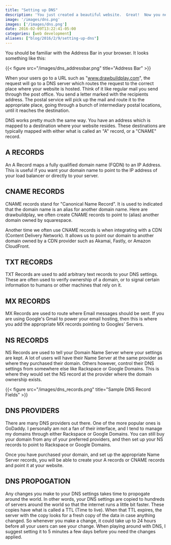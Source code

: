 ```yaml
---
title: "Setting up DNS"
description: 'You just created a beautiful website.  Great!  Now you need customers to be able to get to it.  This is where the Domain Name Server (DNS) comes in.'
image: '/images/dns.png'
images: ['/images/dns.png']
date: 2016-02-09T13:22:41-05:00
categories: [web development]
aliases: ["blog/2016/2/9/setting-up-dns"]
---
```


You should be familiar with the Address Bar in your browser.  It looks something like this:

{{< figure src="/images/dns_addressbar.png" title="Address Bar" >}}

When your users go to a URL such as "www.drawbuildplay.com", the request will go to a DNS server which routes the request to the correct place where your website is hosted.  Think of it like regular mail you send through the post office.  You send a letter marked with the recipients address.  The postal service will pick up the mail and route it to the appropriate place, going through a bunch of intermediary postal locations, until it reaches the destination.

DNS works pretty much the same way. You have an address which is mapped to a destination where your website resides.  These destinations are typically mapped with either what is called an "A" record, or a "CNAME" record.

A RECORDS
---------

An A Record maps a fully qualified domain name (FQDN) to an IP Address.  This is useful if you want your domain name to point to the IP address of your load balancer or directly to your server.

CNAME RECORDS
-------------

CNAME records stand for "Canonical Name Record".  It is used to indicated that the domain name is an alias for another domain name.  Here are drawbuildplay, we often create CNAME records to point to (alias) another domain owned by squarespace.

Another time we often use CNAME records is when integrating with a CDN (Content Delivery Network).  It allows us to point our domain to another domain owned by a CDN provider such as Akamai, Fastly, or Amazon CloudFront.

TXT RECORDS
-----------

TXT Records are used to add arbitrary text records to your DNS settings.  These are often used to verify ownership of a domain, or to signal certain information to humans or other machines that rely on it.

MX RECORDS
----------

MX Records are used to route where Email messages should be sent.  If you are using Google's Gmail to power your email hosting, then this is where you add the appropriate MX records pointing to Googles' Servers.

NS RECORDS
----------

NS Records are used to tell your Domain Name Server where your settings are kept.  A lot of users will have their Name Server at the same provider as where they purchased their domain.  Others however, control their DNS settings from somewhere else like Rackspace or Google Domains.  This is where they would set the NS record at the provider where the domain ownership exists.
 
{{< figure src="/images/dns_records.png" title="Sample DNS Record Fields" >}}

DNS PROVIDERS
-------------

There are many DNS providers out there.  One of the more popular ones is GoDaddy.  I personally am not a fan of their interface, and I tend to manage my domains through either Rackspace or Google Domains.  You can still buy your domain from any of your preferred providers, and then set up your NS records to point to Rackspace or Google Domains.

Once you have purchased your domain, and set up the appropriate Name Server records, you will be able to create your A records or CNAME records and point it at your website.

DNS PROPOGATION
---------------

Any changes you make to your DNS settings takes time to propogate around the world.  In other words, your DNS settings are copied to hundreds of servers around the world so that the internet runs a little bit faster.  These copies have what is called a TTL (Time to live).  When that TTL expires, the server with the copy looks for a fresh copy of the data in case anything changed.  So whenever you make a change, it could take up to 24 hours before all your users can see your change.  When playing around with DNS, I suggest setting it to 5 minutes a few days before you need the changes applied.

